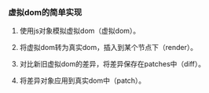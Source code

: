 ### 虚拟dom的简单实现

1. 使用js对象模拟虚拟dom（虚拟dom）。

2. 将虚拟dom转为真实dom，插入到某个节点下（render）。


3. 对比新旧虚拟dom的差异，将差异保存在patches中（diff）。

4. 将差异对象应用到真实dom中（patch）。